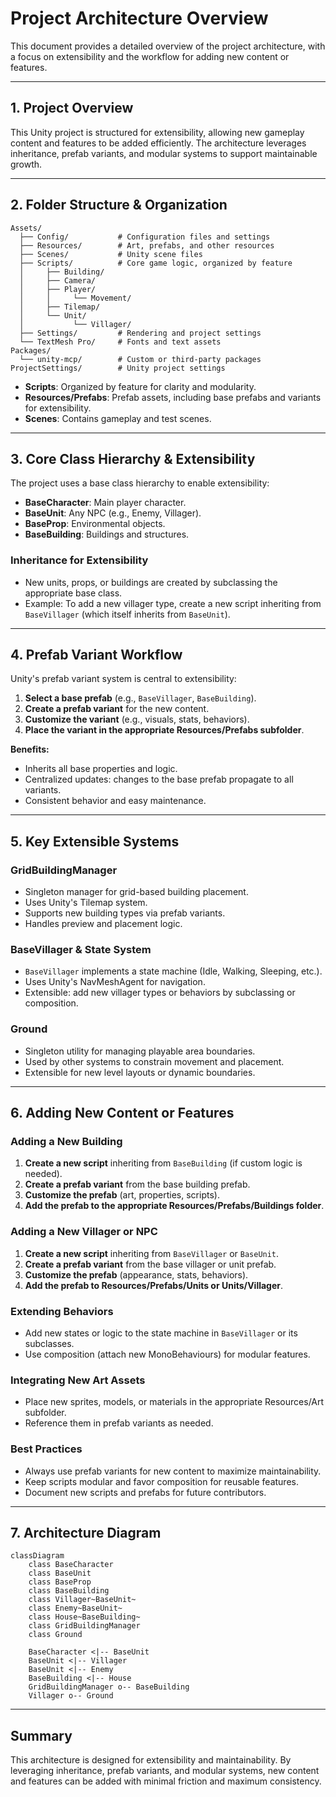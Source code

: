 # Project Architecture Overview

This document provides a detailed overview of the project architecture, with a focus on extensibility and the workflow for adding new content or features.

---

## 1. Project Overview

This Unity project is structured for extensibility, allowing new gameplay content and features to be added efficiently. The architecture leverages inheritance, prefab variants, and modular systems to support maintainable growth.

---

## 2. Folder Structure & Organization

```
Assets/
  ├── Config/           # Configuration files and settings
  ├── Resources/        # Art, prefabs, and other resources
  ├── Scenes/           # Unity scene files
  ├── Scripts/          # Core game logic, organized by feature
  │     ├── Building/
  │     ├── Camera/
  │     ├── Player/
  │     │     └── Movement/
  │     ├── Tilemap/
  │     └── Unit/
  │           └── Villager/
  ├── Settings/         # Rendering and project settings
  └── TextMesh Pro/     # Fonts and text assets
Packages/
  └── unity-mcp/        # Custom or third-party packages
ProjectSettings/        # Unity project settings
```

- **Scripts**: Organized by feature for clarity and modularity.
- **Resources/Prefabs**: Prefab assets, including base prefabs and variants for extensibility.
- **Scenes**: Contains gameplay and test scenes.

---

## 3. Core Class Hierarchy & Extensibility

The project uses a base class hierarchy to enable extensibility:

- **BaseCharacter**: Main player character.
- **BaseUnit**: Any NPC (e.g., Enemy, Villager).
- **BaseProp**: Environmental objects.
- **BaseBuilding**: Buildings and structures.

### Inheritance for Extensibility

- New units, props, or buildings are created by subclassing the appropriate base class.
- Example: To add a new villager type, create a new script inheriting from `BaseVillager` (which itself inherits from `BaseUnit`).

---

## 4. Prefab Variant Workflow

Unity's prefab variant system is central to extensibility:

1. **Select a base prefab** (e.g., `BaseVillager`, `BaseBuilding`).
2. **Create a prefab variant** for the new content.
3. **Customize the variant** (e.g., visuals, stats, behaviors).
4. **Place the variant in the appropriate Resources/Prefabs subfolder**.

**Benefits:**
- Inherits all base properties and logic.
- Centralized updates: changes to the base prefab propagate to all variants.
- Consistent behavior and easy maintenance.

---

## 5. Key Extensible Systems

### GridBuildingManager

- Singleton manager for grid-based building placement.
- Uses Unity's Tilemap system.
- Supports new building types via prefab variants.
- Handles preview and placement logic.

### BaseVillager & State System

- `BaseVillager` implements a state machine (Idle, Walking, Sleeping, etc.).
- Uses Unity's NavMeshAgent for navigation.
- Extensible: add new villager types or behaviors by subclassing or composition.

### Ground

- Singleton utility for managing playable area boundaries.
- Used by other systems to constrain movement and placement.
- Extensible for new level layouts or dynamic boundaries.

---

## 6. Adding New Content or Features

### Adding a New Building

1. **Create a new script** inheriting from `BaseBuilding` (if custom logic is needed).
2. **Create a prefab variant** from the base building prefab.
3. **Customize the prefab** (art, properties, scripts).
4. **Add the prefab to the appropriate Resources/Prefabs/Buildings folder**.

### Adding a New Villager or NPC

1. **Create a new script** inheriting from `BaseVillager` or `BaseUnit`.
2. **Create a prefab variant** from the base villager or unit prefab.
3. **Customize the prefab** (appearance, stats, behaviors).
4. **Add the prefab to Resources/Prefabs/Units or Units/Villager**.

### Extending Behaviors

- Add new states or logic to the state machine in `BaseVillager` or its subclasses.
- Use composition (attach new MonoBehaviours) for modular features.

### Integrating New Art Assets

- Place new sprites, models, or materials in the appropriate Resources/Art subfolder.
- Reference them in prefab variants as needed.

### Best Practices

- Always use prefab variants for new content to maximize maintainability.
- Keep scripts modular and favor composition for reusable features.
- Document new scripts and prefabs for future contributors.

---

## 7. Architecture Diagram

```mermaid
classDiagram
    class BaseCharacter
    class BaseUnit
    class BaseProp
    class BaseBuilding
    class Villager~BaseUnit~
    class Enemy~BaseUnit~
    class House~BaseBuilding~
    class GridBuildingManager
    class Ground

    BaseCharacter <|-- BaseUnit
    BaseUnit <|-- Villager
    BaseUnit <|-- Enemy
    BaseBuilding <|-- House
    GridBuildingManager o-- BaseBuilding
    Villager o-- Ground
```

---

## Summary

This architecture is designed for extensibility and maintainability. By leveraging inheritance, prefab variants, and modular systems, new content and features can be added with minimal friction and maximum consistency.